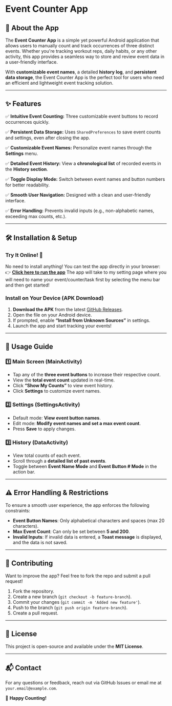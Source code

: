 # Event Counter App

## 📌 About the App
The **Event Counter App** is a simple yet powerful Android application that allows users to manually count and track occurrences of three distinct events. Whether you're tracking workout reps, daily habits, or any other activity, this app provides a seamless way to store and review event data in a user-friendly interface.

With **customizable event names**, a detailed **history log**, and **persistent data storage**, the Event Counter App is the perfect tool for users who need an efficient and lightweight event tracking solution.

---

## ✨ Features

✅ **Intuitive Event Counting:** Three customizable event buttons to record occurrences quickly.

✅ **Persistent Data Storage:** Uses `SharedPreferences` to save event counts and settings, even after closing the app.

✅ **Customizable Event Names:** Personalize event names through the **Settings** menu.

✅ **Detailed Event History:** View a **chronological list** of recorded events in the **History section**.

✅ **Toggle Display Mode:** Switch between event names and button numbers for better readability.

✅ **Smooth User Navigation:** Designed with a clean and user-friendly interface.

✅ **Error Handling:** Prevents invalid inputs (e.g., non-alphabetic names, exceeding max counts, etc.).

---

## 🛠 Installation & Setup

### **Try It Online!** 🚀
No need to install anything! You can test the app directly in your browser:
👉 **[Click here to run the app](https://appetize.io/app/b_z5aimjfz2ijemdgncsrwe2pwvm)**
The app will take to my setting page where you will need to name your event/counter/task first by selecting the menu bar and then get started!

### **Install on Your Device (APK Download)**
1. **Download the APK** from the latest [GitHub Releases](https://github.com/FabioKoshy/EventCounter-App/releases).
2. Open the file on your Android device.
3. If prompted, enable **“Install from Unknown Sources”** in settings.
4. Launch the app and start tracking your events!

---

## 🚀 Usage Guide

### 1️⃣ **Main Screen (MainActivity)**
- Tap any of the **three event buttons** to increase their respective count.
- View the **total event count** updated in real-time.
- Click **“Show My Counts”** to view event history.
- Click **Settings** to customize event names.

### 2️⃣ **Settings (SettingsActivity)**
- Default mode: **View event button names**.
- Edit mode: **Modify event names and set a max event count**.
- Press **Save** to apply changes.

### 3️⃣ **History (DataActivity)**
- View total counts of each event.
- Scroll through a **detailed list of past events**.
- Toggle between **Event Name Mode** and **Event Button # Mode** in the action bar.

---

## ⚠️ Error Handling & Restrictions
To ensure a smooth user experience, the app enforces the following constraints:

- **Event Button Names**: Only alphabetical characters and spaces (max 20 characters).
- **Max Event Count**: Can only be set between **5 and 200**.
- **Invalid Inputs**: If invalid data is entered, a **Toast message** is displayed, and the data is not saved.

---

## 🤝 Contributing
Want to improve the app? Feel free to fork the repo and submit a pull request!

1. Fork the repository.
2. Create a new branch (`git checkout -b feature-branch`).
3. Commit your changes (`git commit -m 'Added new feature'`).
4. Push to the branch (`git push origin feature-branch`).
5. Create a pull request.

---

## 📝 License
This project is open-source and available under the **MIT License**.

---

## 📬 Contact
For any questions or feedback, reach out via GitHub Issues or email me at `your.email@example.com`.

🚀 **Happy Counting!**

